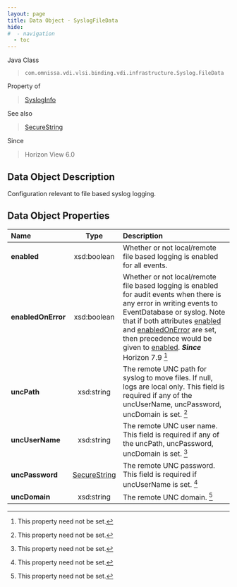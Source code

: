 ```yaml
---
layout: page
title: Data Object - SyslogFileData
hide:
#  - navigation
  - toc
---
```






Java Class
> `com.omnissa.vdi.vlsi.binding.vdi.infrastructure.Syslog.FileData`

Property of
> [SyslogInfo](vdi.infrastructure.Syslog.SyslogInfo.md#field_detail)

See also
> [SecureString](vdi.util.SecureString.md)

Since
> Horizon View 6.0


## Data Object Description

Configuration relevant to file based syslog logging.

## Data Object Properties

 Name | Type | Description
:---|:---:|:---
**enabled**|  xsd:boolean|  Whether or not local/remote file based logging is enabled for all events.
**enabledOnError**|  xsd:boolean|  Whether or not local/remote file based logging is enabled for audit events when there is any error in writing events to EventDatabase or syslog. Note that if both attributes [enabled](vdi.infrastructure.Syslog.FileData.md#enabled) and [enabledOnError](vdi.infrastructure.Syslog.FileData.md#enabledOnError) are set, then precedence would be given to [enabled](vdi.infrastructure.Syslog.FileData.md#enabled).  **_Since_** Horizon 7.9 [^1]
**uncPath**|  xsd:string|  The remote UNC path for syslog to move files. If null, logs are local only. This field is required if any of the uncUserName, uncPassword, uncDomain is set. [^1]
**uncUserName**|  xsd:string|  The remote UNC user name. This field is required if any of the uncPath, uncPassword, uncDomain is set. [^1]
**uncPassword**| [SecureString](vdi.util.SecureString.md)|  The remote UNC password. This field is required if uncUserName is set. [^1]
**uncDomain**|  xsd:string|  The remote UNC domain. [^1]
 


 


[^1]: This property need not be set.